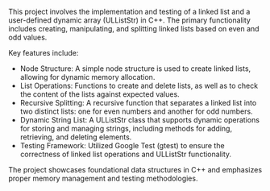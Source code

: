 This project involves the implementation and testing of a linked list and a user-defined dynamic array (ULListStr) in C++. The primary functionality includes creating, manipulating, and splitting linked lists based on even and odd values.

Key features include:
- Node Structure: A simple node structure is used to create linked lists, allowing for dynamic memory allocation.
- List Operations: Functions to create and delete lists, as well as to check the content of the lists against expected values.
- Recursive Splitting: A recursive function that separates a linked list into two distinct lists: one for even numbers and another for odd numbers.
- Dynamic String List: A ULListStr class that supports dynamic operations for storing and managing strings, including methods for adding, retrieving, and deleting elements.
- Testing Framework: Utilized Google Test (gtest) to ensure the correctness of linked list operations and ULListStr functionality.

The project showcases foundational data structures in C++ and emphasizes proper memory management and testing methodologies.
